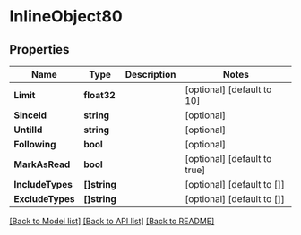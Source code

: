 # InlineObject80

## Properties

Name | Type | Description | Notes
------------ | ------------- | ------------- | -------------
**Limit** | **float32** |  | [optional] [default to 10]
**SinceId** | **string** |  | [optional] 
**UntilId** | **string** |  | [optional] 
**Following** | **bool** |  | [optional] 
**MarkAsRead** | **bool** |  | [optional] [default to true]
**IncludeTypes** | **[]string** |  | [optional] [default to []]
**ExcludeTypes** | **[]string** |  | [optional] [default to []]

[[Back to Model list]](../README.md#documentation-for-models) [[Back to API list]](../README.md#documentation-for-api-endpoints) [[Back to README]](../README.md)


